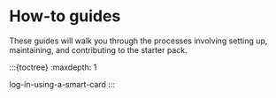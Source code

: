 # How-to guides

These guides will walk you through the processes involving setting up,
maintaining, and contributing to the starter pack.

:::{toctree}
:maxdepth: 1

log-in-using-a-smart-card
:::
